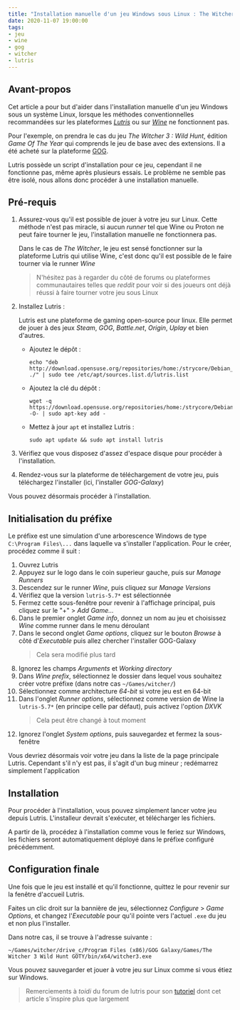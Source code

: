 ```yaml
---
title: "Installation manuelle d'un jeu Windows sous Linux : The Witcher 3 - GOTY"
date: 2020-11-07 19:00:00
tags:
- jeu
- wine
- gog
- witcher
- lutris
---
```


## Avant-propos

Cet article a pour but d'aider dans l'installation manuelle d'un jeu Windows sous un système Linux, lorsque les méthodes conventionnelles recommandées sur les plateformes *[Lutris](https://lutris.net/)* ou sur *[Wine](https://www.winehq.org/)* ne fonctionnent pas.

Pour l'exemple, on prendra le cas du jeu *The Witcher 3 : Wild Hunt*, édition *Game Of The Year* qui comprends le jeu de base avec des extensions. Il a été acheté sur la plateforme [GOG](https://www.gog.com/game/the_witcher_3_wild_hunt_game_of_the_year_edition). 

Lutris possède un script d'installation pour ce jeu, cependant il ne fonctionne pas, même après plusieurs essais. Le problème ne semble pas être isolé, nous allons donc procéder à une installation manuelle.

## Pré-requis
1. Assurez-vous qu'il est possible de jouer à votre jeu sur Linux. Cette méthode n'est pas miracle, si aucun *runner* tel que Wine ou Proton ne peut faire tourner le jeu, l'installation manuelle ne fonctionnera pas.

   Dans le cas de *The Witcher*, le jeu est sensé fonctionner sur la plateforme Lutris qui utilise Wine, c'est donc qu'il est possible de le faire tourner via le runner *Wine*

   > N'hésitez pas à regarder du côté de forums ou plateformes communautaires telles que *reddit* pour voir si des joueurs ont déjà réussi à faire tourner votre jeu sous Linux

2. Installez Lutris :
   
   Lutris est une plateforme de gaming open-source pour linux. Elle permet de jouer à des jeux *Steam*, *GOG*, *Battle.net*, *Origin*, *Uplay* et bien d'autres.
   - Ajoutez le dépôt :
	 ```
	 echo "deb http://download.opensuse.org/repositories/home:/strycore/Debian_10/ ./" | sudo tee /etc/apt/sources.list.d/lutris.list
	 ```
   - Ajoutez la clé du dépôt :
     ```
	 wget -q https://download.opensuse.org/repositories/home:/strycore/Debian_10/Release.key -O- | sudo apt-key add -
	 ```
   - Mettez à jour `apt` et installez Lutris :
     ```
	 sudo apt update && sudo apt install lutris
	 ```

3. Vérifiez que vous disposez d'assez d'espace disque pour procéder à l'installation.

4. Rendez-vous sur la plateforme de téléchargement de votre jeu, puis téléchargez l'installer (ici, l'installer *GOG-Galaxy*)

Vous pouvez désormais procéder à l'installation.

## Initialisation du préfixe

Le préfixe est une simulation d'une arborescence Windows de type `C:\Program Files\...` dans laquelle va s'installer l'application. Pour le créer, procédez comme il suit :

1. Ouvrez Lutris
2. Appuyez sur le logo dans le coin superieur gauche, puis sur *Manage Runners*
3. Descendez sur le runner *Wine*, puis cliquez sur *Manage Versions*
4. Vérifiez que la version `lutris-5.7*` est sélectionnée
5. Fermez cette sous-fenêtre pour revenir à l'affichage principal, puis cliquez sur le "+" > *Add Game...*
6. Dans le premier onglet *Game info*, donnez un nom au jeu et choisissez *Wine* comme runner dans le menu déroulant
7. Dans le second onglet *Game options*, cliquez sur le bouton *Browse* à côté d'*Executable* puis allez chercher l'installer GOG-Galaxy
   > Cela sera modifié plus tard
8. Ignorez les champs *Arguments* et *Working directory*
9. Dans *Wine prefix*, sélectionnez le dossier dans lequel vous souhaitez créer votre préfixe (dans notre cas `~/Games/witcher/`)
10. Sélectionnez comme architecture *64-bit* si votre jeu est en 64-bit
11. Dans l'onglet *Runner options*, sélectionnez comme version de Wine la `lutris-5.7*` (en principe celle par défaut), puis activez l'option *DXVK*
    > Cela peut être changé à tout moment 
12. Ignorez l'onglet *System options*, puis sauvegardez et fermez la sous-fenêtre

Vous devriez désormais voir votre jeu dans la liste de la page principale Lutris. Cependant s'il n'y est pas, il s'agit d'un bug mineur ; redémarrez simplement l'application

## Installation 

Pour procéder à l'installation, vous pouvez simplement lancer votre jeu depuis Lutris. L'installeur devrait s'exécuter, et télécharger les fichiers. 

A partir de là, procédez à l'installation comme vous le feriez sur Windows, les fichiers seront automatiquement déployé dans le préfixe configuré précédemment.

## Configuration finale

Une fois que le jeu est installé et qu'il fonctionne, quittez le pour revenir sur la fenêtre d'accueil Lutris.

Faites un clic droit sur la bannière de jeu, sélectionnez *Configure* > *Game Options*, et changez l'*Executable* pour qu'il pointe vers l'actuel `.exe` du jeu et non plus l'installer.

Dans notre cas, il se trouve à l'adresse suivante :
```
~/Games/witcher/drive_c/Program Files (x86)/GOG Galaxy/Games/The Witcher 3 Wild Hunt GOTY/bin/x64/witcher3.exe
```

Vous pouvez sauvegarder et jouer à votre jeu sur Linux comme si vous étiez sur Windows.

> Remerciements à *toidi* du forum de lutris pour son [tutoriel](https://forums.lutris.net/t/very-brief-tutorial-on-manually-installing-a-game-in-lutris/2028) dont cet article s'inspire plus que largement
